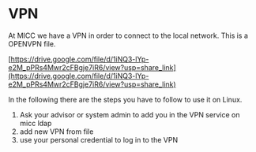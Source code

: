 # VPN

At MICC we have a VPN in order to connect to the local network. This is a OPENVPN file.

[https://drive.google.com/file/d/1iNQ3-lYp-e2M_pPRs4Mwr2cFBgje7iR6/view?usp=share_link](https://drive.google.com/file/d/1iNQ3-lYp-e2M_pPRs4Mwr2cFBgje7iR6/view?usp=share_link)


In the following there are the steps you have to follow to use it on Linux.


1. Ask your advisor or system admin to add you in the VPN service on micc ldap
2. add new VPN from file
3. use your personal credential to log in to the VPN

